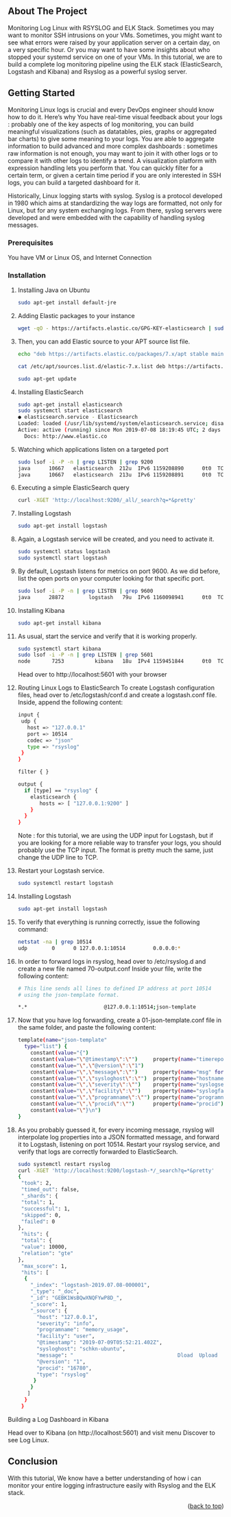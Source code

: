 <!-- ABOUT THE PROJECT -->
## About The Project

Monitoring Log Linux with RSYSLOG and ELK Stack. Sometimes you may want to monitor SSH intrusions on your VMs. Sometimes, you might want to see what errors were raised by your application server on a certain day, on a very specific hour. Or you may want to have some insights about who stopped your systemd service on one of your VMs. In this tutorial, we are to build a complete log monitoring pipeline using the ELK stack (ElasticSearch, Logstash and Kibana) and Rsyslog as a powerful syslog server.

<!-- GETTING STARTED -->
## Getting Started

Monitoring Linux logs is crucial and every DevOps engineer should know how to do it. Here’s why You have real-time visual feedback about your logs : probably one of the key aspects of log monitoring, you can build meaningful visualizations (such as datatables, pies, graphs or aggregated bar charts) to give some meaning to your logs. You are able to aggregate information to build advanced and more complex dashboards : sometimes raw information is not enough, you may want to join it with other logs or to compare it with other logs to identify a trend. A visualization platform with expression handling lets you perform that. You can quickly filter for a certain term, or given a certain time period  if you are only interested in SSH logs, you can build a targeted dashboard for it.

Historically, Linux logging starts with syslog. Syslog is a protocol developed in 1980 which aims at standardizing the way logs are formatted, not only for 
Linux, but for any system exchanging logs. From there, syslog servers were developed and were embedded with the capability of handling syslog messages. 

### Prerequisites

You have VM or Linux OS, and Internet Connection 

### Installation

1. Installing Java on Ubuntu
   ```sh
   sudo apt-get install default-jre
   ```
2. Adding Elastic packages to your instance
   ```sh
   wget -qO - https://artifacts.elastic.co/GPG-KEY-elasticsearch | sudo apt-key add -
   ```
3. Then, you can add Elastic source to your APT source list file.
   ```sh
   echo "deb https://artifacts.elastic.co/packages/7.x/apt stable main" | sudo tee -a /etc/apt/sources.list.d/elastic-7.x.list
   
   cat /etc/apt/sources.list.d/elastic-7.x.list deb https://artifacts.elastic.co/packages/7.x/apt stable main
   
   sudo apt-get update
   ```
4. Installing ElasticSearch
   ```sh
   sudo apt-get install elasticsearch
   sudo systemctl start elasticsearch
   ● elasticsearch.service - Elasticsearch
   Loaded: loaded (/usr/lib/systemd/system/elasticsearch.service; disabled; vendor preset: enabled)
   Active: active (running) since Mon 2019-07-08 18:19:45 UTC; 2 days ago
     Docs: http://www.elastic.co
   ```
5. Watching which applications listen on a targeted port 
   ```sh
   sudo lsof -i -P -n | grep LISTEN | grep 9200
   java      10667   elasticsearch  212u  IPv6 1159208890      0t0  TCP [::1]:9200 (LISTEN)
   java      10667   elasticsearch  213u  IPv6 1159208891      0t0  TCP 127.0.0.1:9200 (LISTEN)
   ```
6. Executing a simple ElasticSearch query
   ```sh
   curl -XGET 'http://localhost:9200/_all/_search?q=*&pretty'
   ```
7. Installing Logstash
   ```sh
   sudo apt-get install logstash
   ```
8. Again, a Logstash service will be created, and you need to activate it.
   ```sh
   sudo systemctl status logstash
   sudo systemctl start logstash
   ```
9. By default, Logstash listens for metrics on port 9600. As we did before, list the open ports on your computer looking for that specific port.
   ```sh
   sudo lsof -i -P -n | grep LISTEN | grep 9600
   java      28872        logstash   79u  IPv6 1160098941      0t0  TCP 127.0.0.1:9600 (LISTEN)
   ```
10. Installing Kibana
    ```sh
    sudo apt-get install kibana
    ```
11. As usual, start the service and verify that it is working properly.
    ```sh
    sudo systemctl start kibana
    sudo lsof -i -P -n | grep LISTEN | grep 5601
    node       7253          kibana   18u  IPv4 1159451844      0t0  TCP *:5601 (LISTEN)
    ```
    Head over to http://localhost:5601 with your browser 
   
12. Routing Linux Logs to ElasticSearch
    To create Logstash configuration files, head over to /etc/logstash/conf.d and create a logstash.conf file.
    Inside, append the following content:
    ```sh
    input {                                                                                      
     udp {                                                                                      
       host => "127.0.0.1"                                                                      
       port => 10514                                                                            
       codec => "json"                                                                          
       type => "rsyslog"                                                                        
     }                                                                                          
    }
    
    filter { }
    
    output {                                                                                     
      if [type] == "rsyslog" {                                                                   
        elasticsearch {                                                                          
           hosts => [ "127.0.0.1:9200" ]                                                          
        }                                                                                        
      }                                                                                          
    }      
    ```
    Note : for this tutorial, we are using the UDP input for Logstash, but if you are looking for a more reliable way to transfer your logs, you should      probably use the TCP input. The format is pretty much the same, just change the UDP line to TCP.

13. Restart your Logstash service.
    ```sh
    sudo systemctl restart logstash
    ```
14. Installing Logstash
    ```sh
    sudo apt-get install logstash
    ```
15. To verify that everything is running correctly, issue the following command:
    ```sh
    netstat -na | grep 10514
    udp        0      0 127.0.0.1:10514         0.0.0.0:* 
    ```
16. In order to forward logs in rsyslog, head over to /etc/rsyslog.d and create a new file named 70-output.conf
    Inside your file, write the following content:
    ```sh
    # This line sends all lines to defined IP address at port 10514
    # using the json-template format.

    *.*                         @127.0.0.1:10514;json-template
    ```
17. Now that you have log forwarding, create a 01-json-template.conf file in the same folder, and paste the following content:
    ```sh
    template(name="json-template"
      type="list") {
        constant(value="{")
        constant(value="\"@timestamp\":\"")     property(name="timereported" dateFormat="rfc3339")
        constant(value="\",\"@version\":\"1")
        constant(value="\",\"message\":\"")     property(name="msg" format="json")
        constant(value="\",\"sysloghost\":\"")  property(name="hostname")
        constant(value="\",\"severity\":\"")    property(name="syslogseverity-text")
        constant(value="\",\"facility\":\"")    property(name="syslogfacility-text")
        constant(value="\",\"programname\":\"") property(name="programname")
        constant(value="\",\"procid\":\"")      property(name="procid")
        constant(value="\"}\n")
    }
    ```
18. As you probably guessed it, for every incoming message, rsyslog will interpolate log properties into a JSON formatted message, and forward it to      Logstash, listening on port 10514. Restart your rsyslog service, and verify that logs are correctly forwarded to ElasticSearch.
    ```sh
    sudo systemctl restart rsyslog
    curl -XGET 'http://localhost:9200/logstash-*/_search?q=*&pretty'
    {
     "took": 2,
     "timed_out": false,
     "_shards": {
     "total": 1,
     "successful": 1,
     "skipped": 0,
     "failed": 0
    },
     "hits": {
     "total": {
     "value": 10000,
     "relation": "gte"
    },
     "max_score": 1,
     "hits": [
      {
        "_index": "logstash-2019.07.08-000001",
        "_type": "_doc",
        "_id": "GEBK1WsBQwXNQFYwP8D_",
        "_score": 1,
        "_source": {
          "host": "127.0.0.1",
          "severity": "info",
          "programname": "memory_usage",
          "facility": "user",
          "@timestamp": "2019-07-09T05:52:21.402Z",
          "sysloghost": "schkn-ubuntu",
          "message": "                                  Dload  Upload   Total   Spent    Left  Speed",
          "@version": "1",
          "procid": "16780",
          "type": "rsyslog"
         }
        }
       ]
      }
     }                
    ```
Building a Log Dashboard in Kibana

Head over to Kibana (on http://localhost:5601) and visit menu Discover to see Log Linux. 

<!-- Conclusion -->
## Conclusion

With this tutorial, We know have a better understanding of how i can monitor your entire logging infrastructure easily with Rsyslog and the ELK stack.

<p align="right">(<a href="#readme-top">back to top</a>)</p>

